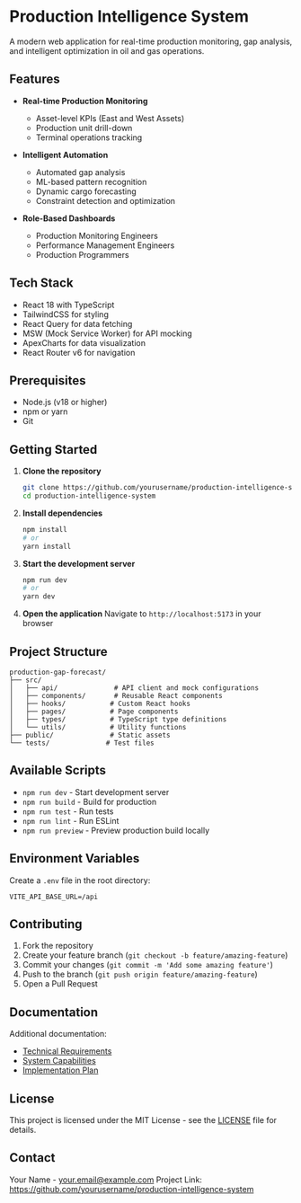 # Production Intelligence System

A modern web application for real-time production monitoring, gap analysis, and intelligent optimization in oil and gas operations.

## Features

- **Real-time Production Monitoring**
  - Asset-level KPIs (East and West Assets)
  - Production unit drill-down
  - Terminal operations tracking

- **Intelligent Automation**
  - Automated gap analysis
  - ML-based pattern recognition
  - Dynamic cargo forecasting
  - Constraint detection and optimization

- **Role-Based Dashboards**
  - Production Monitoring Engineers
  - Performance Management Engineers
  - Production Programmers

## Tech Stack

- React 18 with TypeScript
- TailwindCSS for styling
- React Query for data fetching
- MSW (Mock Service Worker) for API mocking
- ApexCharts for data visualization
- React Router v6 for navigation

## Prerequisites

- Node.js (v18 or higher)
- npm or yarn
- Git

## Getting Started

1. **Clone the repository**
   ```bash
   git clone https://github.com/yourusername/production-intelligence-system.git
   cd production-intelligence-system
   ```

2. **Install dependencies**
   ```bash
   npm install
   # or
   yarn install
   ```

3. **Start the development server**
   ```bash
   npm run dev
   # or
   yarn dev
   ```

4. **Open the application**
   Navigate to `http://localhost:5173` in your browser

## Project Structure

```
production-gap-forecast/
├── src/
│   ├── api/              # API client and mock configurations
│   ├── components/       # Reusable React components
│   ├── hooks/           # Custom React hooks
│   ├── pages/           # Page components
│   ├── types/           # TypeScript type definitions
│   └── utils/           # Utility functions
├── public/              # Static assets
└── tests/              # Test files
```

## Available Scripts

- `npm run dev` - Start development server
- `npm run build` - Build for production
- `npm run test` - Run tests
- `npm run lint` - Run ESLint
- `npm run preview` - Preview production build locally

## Environment Variables

Create a `.env` file in the root directory:

```env
VITE_API_BASE_URL=/api
```

## Contributing

1. Fork the repository
2. Create your feature branch (`git checkout -b feature/amazing-feature`)
3. Commit your changes (`git commit -m 'Add some amazing feature'`)
4. Push to the branch (`git push origin feature/amazing-feature`)
5. Open a Pull Request

## Documentation

Additional documentation:
- [Technical Requirements](./Technical%20requirement.txt)
- [System Capabilities](./SYSTEM_CAPABILITIES.md)
- [Implementation Plan](./PROJECT_IMPLEMENTATION_PLAN.md)

## License

This project is licensed under the MIT License - see the [LICENSE](LICENSE) file for details.

## Contact

Your Name - your.email@example.com
Project Link: https://github.com/yourusername/production-intelligence-system
